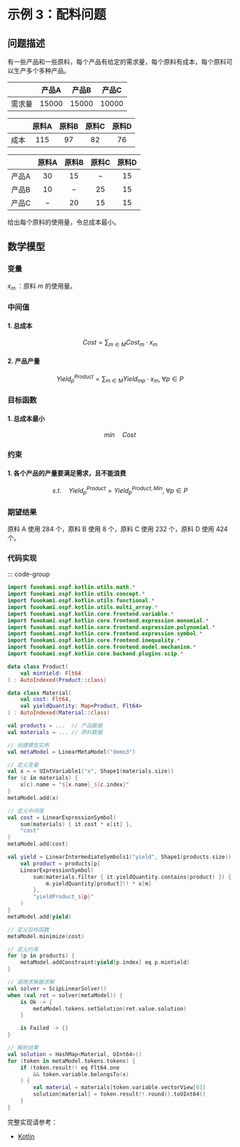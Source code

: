 # 示例 3：配料问题

## 问题描述

有一些产品和一些原料，每个产品有给定的需求量，每个原料有成本，每个原料可以生产多个多种产品。

|        |  产品A  |  产品B  |  产品C  |
| :----: | :-----: | :-----: | :-----: |
| 需求量 | $15000$ | $15000$ | $10000$ |

|       | 原料A | 原料B | 原料C | 原料D |
| :---: | :---: | :---: | :---: | :---: |
| 成本  | $115$ | $97$  | $82$  | $76$  |

|       | 原料A | 原料B | 原料C | 原料D |
| :---: | :---: | :---: | :---: | :---: |
| 产品A | $30$  | $15$  |  $-$  | $15$  |
| 产品B | $10$  |  $-$  | $25$  | $15$  |
| 产品C |  $-$  | $20$  | $15$  | $15$  |

给出每个原料的使用量，令总成本最小。

## 数学模型

### 变量

$x_{m}$ ：原料 $m$ 的使用量。

### 中间值

#### 1. 总成本

$$
Cost = \sum_{m \in M} Cost_{m} \cdot x_{m}
$$

#### 2. 产品产量

$$
Yield^{Product}_{p} = \sum_{m \in M} Yield_{mp} \cdot x_{m}, \; \forall p \in P
$$

### 目标函数

#### 1. 总成本最小

$$
min \quad Cost
$$

### 约束

#### 1. 各个产品的产量要满足需求，且不能浪费

$$
s.t. \quad Yield^{Product}_{p} = Yield^{Product, Min}_{p}, \; \forall p \in P
$$

### 期望结果

原料 A 使用 $284$ 个，原料 B 使用 $8$ 个，原料 C 使用 $232$ 个，原料 D 使用 $424$ 个。

### 代码实现

::: code-group

```kotlin
import fuookami.ospf.kotlin.utils.math.*
import fuookami.ospf.kotlin.utils.concept.*
import fuookami.ospf.kotlin.utils.functional.*
import fuookami.ospf.kotlin.utils.multi_array.*
import fuookami.ospf.kotlin.core.frontend.variable.*
import fuookami.ospf.kotlin.core.frontend.expression.monomial.*
import fuookami.ospf.kotlin.core.frontend.expression.polynomial.*
import fuookami.ospf.kotlin.core.frontend.expression.symbol.*
import fuookami.ospf.kotlin.core.frontend.inequality.*
import fuookami.ospf.kotlin.core.frontend.model.mechanism.*
import fuookami.ospf.kotlin.core.backend.plugins.scip.*

data class Product(
    val minYield: Flt64
) : AutoIndexed(Product::class)

data class Material(
    val cost: Flt64,
    val yieldQuantity: Map<Product, Flt64>
) : AutoIndexed(Material::class)

val products = ...  // 产品数据
val materials = ... // 原料数据

// 创建模型实例
val metaModel = LinearMetaModel("demo3")

// 定义变量
val x = = UIntVariable1("x", Shape1(materials.size))
for (c in materials) {
    x[c].name = "${x.name}_${c.index}"
}
metaModel.add(x)

// 定义中间值
val cost = LinearExpressionSymbol(
    sum(materials) { it.cost * x[it] }, 
    "cost"
)
metaModel.add(cost)

val yield = LinearIntermediateSymbols1("yield", Shape1(products.size)) { p, _ ->
    val product = products[p]
    LinearExpressionSymbol(
        sum(materials.filter { it.yieldQuantity.contains(product) }) { m ->
            m.yieldQuantity[product]!! * x[m]
        },
        "yieldProduct_${p}"
    )
}
metaModel.add(yield)

// 定义目标函数
metaModel.minimize(cost)

// 定义约束
for (p in products) {
    metaModel.addConstraint(yield[p.index] eq p.minYield)
}

// 调用求解器求解
val solver = ScipLinearSolver()
when (val ret = solver(metaModel)) {
    is Ok -> {
        metaModel.tokens.setSolution(ret.value.solution)
    }

    is Failed -> {}
}

// 解析结果
val solution = HashMap<Material, UInt64>()
for (token in metaModel.tokens.tokens) {
    if (token.result!! eq Flt64.one
        && token.variable.belongsTo(x)
    ) {
        val material = materials[token.variable.vectorView[0]]
        solution[material] = token.result!!.round().toUInt64()
    }
}
```

完整实现请参考：

- [Kotlin](https://github.com/fuookami/ospf/blob/main/examples/ospf-kotlin-example/src/main/fuookami/ospf/kotlin/example/core_demo/Demo3.kt)
